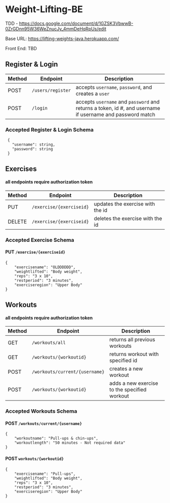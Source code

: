 # Weight-Lifting-BE

TDD - https://docs.google.com/document/d/1GZSK3VbwwB-0ZrGDnn95W36WeZnucJy_4mmDeHqRpUs/edit

Base URL: https://lifting-weights-java.herokuapp.com/

Front End: TBD

## Register & Login

Method | Endpoint | Description 
------ | -------- | -----------
POST | `/users/register` | accepts `username`, `password`, and creates a  `user`
POST | `/login` | accepts `username` and `password` and returns a token, id #, and username if username and password match


### Accepted Register & Login Schema
```
 {
   "username": string,
   "password": string
 }
```

## Exercises
#### all endpoints require authorization token

Method | Endpoint | Description
------ | -------- | -----------
PUT | `/exercise/{exerciseid}` | updates the exercise with the id
DELETE | `/exercise/{exerciseid}` | deletes the exercise with the id

### Accepted Exercise Schema

#### PUT `/exercise/{exerciseid}`
```
{
	"exercisename": "OLDDDDDD",
	"weightlifted": "Body weight",
	"reps": "3 x 10",
	"restperiod": "3 minutes",
	"exerciseregion": "Upper Body"
}
```


## Workouts
#### all endpoints require authorization token

Method | Endpoint | Description
------ | -------- | -----------
GET | `/workouts/all` | returns all previous workouts
GET | `/workouts/{workoutid}` | returns workout with specified id
POST | `/workouts/current/{username}` | creates a new workout
POST | `/workouts/{workoutid}` | adds a new exercise to the specified workout

### Accepted Workouts Schema

#### POST `/workouts/current/{username}`
```
{
	"workoutname": "Pull-ups & chin-ups",
	"workoutlength": "50 minutes - Not required data"
}
```

#### POST `workouts/{workoutid}`
```
{
	"exercisename": "Pull-ups",
	"weightlifted": "Body weight",
	"reps": "3 x 10",
	"restperiod": "3 minutes",
	"exerciseregion": "Upper Body"
}
```